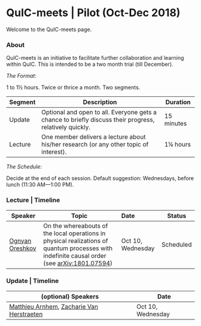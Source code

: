 # QuIC-meets | Pilot (Oct-Dec 2018)
Welcome to the QuIC-meets page. 



### About

QuIC-meets is an initiative to facilitate further collaboration and learning within QuIC. This is intended to be a two month trial (till December). 





*The Format*: 

1 to 1½ hours. Twice or thrice a month. Two segments.

| Segment | Description                                                  | Duration   |
| ------- | ------------------------------------------------------------ | ---------- |
| Update  | Optional and open to all. Everyone gets a chance to briefly discuss their progress, relatively quickly. | 15 minutes |
| Lecture | One member delivers a lecture about his/her research (or any other topic of interest). | 1¼ hours   |





*The Schedule*: 

Decide at the end of each session. Default suggestion: Wednesdays, before lunch (11:30 AM—1:00 PM).





### Lecture | Timeline

| Speaker                                                   | Topic                                                        | Date               | Status    |
| --------------------------------------------------------- | ------------------------------------------------------------ | :----------------- | --------- |
| [Ognyan Oreshkov](http://quic.ulb.ac.be/members/oreshkov) | On the whereabouts of the local operations in physical realizations of quantum processes with indefinite causal order (see [arXiv:1801.07594](https://arxiv.org/abs/1801.07594)) | Oct 10,  Wednesday | Scheduled |



### Update | Timeline

| (optional) Speakers                                          | Date              |
| ------------------------------------------------------------ | ----------------- |
| [Matthieu Arnhem](http://quic.ulb.ac.be/members/marnhem), [Zacharie Van Herstraeten](http://quic.ulb.ac.be/members/zvherst) | Oct 10, Wednesday |

